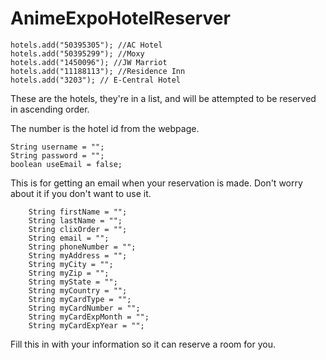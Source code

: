# AnimeExpoHotelReserver
``` 
hotels.add("50395305"); //AC Hotel
hotels.add("50395299"); //Moxy
hotels.add("1450096"); //JW Marriot
hotels.add("11188113"); //Residence Inn
hotels.add("3203"); // E-Central Hotel
```
These are the hotels, they're in a list, and will be attempted to be reserved in ascending order.

The number is the hotel id from the webpage.

```
String username = "";
String password = "";
boolean useEmail = false;
```

This is for getting an email when your reservation is made. Don't worry about it if you don't want to use it.

```aidl
    String firstName = "";
    String lastName = "";
    String clixOrder = "";
    String email = "";
    String phoneNumber = "";
    String myAddress = "";
    String myCity = "";
    String myZip = "";
    String myState = "";
    String myCountry = "";
    String myCardType = "";
    String myCardNumber = "";
    String myCardExpMonth = "";
    String myCardExpYear = "";
```

Fill this in with your information so it can reserve a room for you.